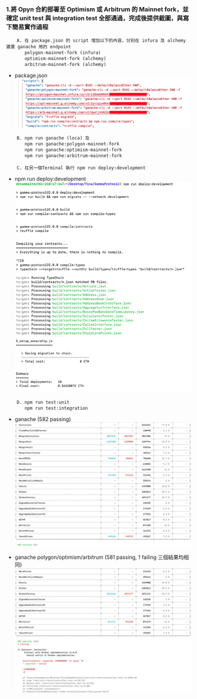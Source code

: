 ### 1.將 Opyn 合約部署至 Optimism 或 Arbitrum 的 Mainnet fork，並確定 unit test 與 integration test 全部通過，完成後提供截圖，與寫下簡易實作過程
```
    A. 在 package.json 的 script 增加以下的內容，分別在 infura 及 alchemy 建置 ganache 用的 endpoint
       polygon-mainnet-fork (infura)
       optimism-mainnet-fork (alchemy)
       arbitrum-mainnet-fork (alchemy)
```
- package.json ![](./package-json.png)
```
    B. npm run ganache (loca) 及
       npm run ganache:polygon-mainnet-fork
       npm run ganache:optimism-mainnet-fork
       npm run ganache:arbitrum-mainnet-fork

    C. 在另一個Terminal 執行 npm run deploy:development       
```
- npm run deploy:development
  ![](./deploy_development.png)
  ![](./deploy_development_final.png)

```
    D. npm run test:unit
       npm run test:integration
 ```
- ganache (582 passing) ![](./ganache_local.png)

- ganache polygon/optimism/arbitrum (581 passing, 1 failing 三個結果均相同) ![](./ganache_polygon.png)
